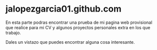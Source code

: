 # jalopezgarcia01.github.com

En esta parte podras encontrar una prueba de mi pagina web provisional que realice para mi CV y algunos proyectos personales extra en los que trabajo.

Dales un vistazo que puedes encontrar alguna cosa interesante.
